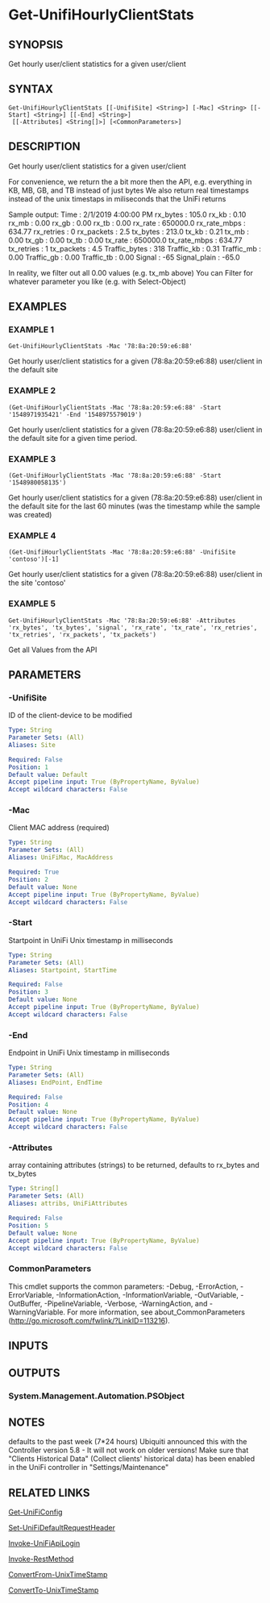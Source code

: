 ﻿---
external help file: UniFiTooling-help.xml
HelpVersion: 1.0.8
Locale: en-US
Module Guid: 7fff91a0-02eb-4df2-84d5-c7d3cd7f7a5d
Module Name: UniFiTooling
online version: https://github.com/Enatec/UniFiTooling/raw/master/docs/Get-UnifiHourlyClientStats.md
schema: 2.0.0
---

# Get-UnifiHourlyClientStats

## SYNOPSIS
Get hourly user/client statistics for a given user/client

## SYNTAX

```
Get-UnifiHourlyClientStats [[-UnifiSite] <String>] [-Mac] <String> [[-Start] <String>] [[-End] <String>]
 [[-Attributes] <String[]>] [<CommonParameters>]
```

## DESCRIPTION
Get hourly user/client statistics for a given user/client

For convenience, we return the a bit more then the API, e.g.
everything in KB, MB, GB, and TB instead of just bytes
We also return real timestamps instead of the unix timestaps in miliseconds that the UniFi returns

Sample output:
Time          : 2/1/2019 4:00:00 PM
rx_bytes      : 105.0
rx_kb         : 0.10
rx_mb         : 0.00
rx_gb         : 0.00
rx_tb         : 0.00
rx_rate       : 650000.0
rx_rate_mbps  : 634.77
rx_retries    : 0
rx_packets    : 2.5
tx_bytes      : 213.0
tx_kb         : 0.21
tx_mb         : 0.00
tx_gb         : 0.00
tx_tb         : 0.00
tx_rate       : 650000.0
tx_rate_mbps  : 634.77
tx_retries    : 1
tx_packets    : 4.5
Traffic_bytes : 318
Traffic_kb    : 0.31
Traffic_mb    : 0.00
Traffic_gb    : 0.00
Traffic_tb    : 0.00
Signal        : -65
Signal_plain  : -65.0

In reality, we filter out all 0.00 values (e.g.
tx_mb above)
You can Filter for whatever parameter you like (e.g.
with Select-Object)

## EXAMPLES

### EXAMPLE 1
```
Get-UnifiHourlyClientStats -Mac '78:8a:20:59:e6:88'
```

Get hourly user/client statistics for a given (78:8a:20:59:e6:88) user/client in the default site

### EXAMPLE 2
```
(Get-UnifiHourlyClientStats -Mac '78:8a:20:59:e6:88' -Start '1548971935421' -End '1548975579019')
```

Get hourly user/client statistics for a given (78:8a:20:59:e6:88) user/client in the default site for a given time period.

### EXAMPLE 3
```
(Get-UnifiHourlyClientStats -Mac '78:8a:20:59:e6:88' -Start '1548980058135')
```

Get hourly user/client statistics for a given (78:8a:20:59:e6:88) user/client in the default site for the last 60 minutes (was the timestamp while the sample was created)

### EXAMPLE 4
```
(Get-UnifiHourlyClientStats -Mac '78:8a:20:59:e6:88' -UnifiSite 'contoso')[-1]
```

Get hourly user/client statistics for a given (78:8a:20:59:e6:88) user/client in the site 'contoso'

### EXAMPLE 5
```
Get-UnifiHourlyClientStats -Mac '78:8a:20:59:e6:88' -Attributes 'rx_bytes', 'tx_bytes', 'signal', 'rx_rate', 'tx_rate', 'rx_retries', 'tx_retries', 'rx_packets', 'tx_packets')
```

Get all Values from the API

## PARAMETERS

### -UnifiSite
ID of the client-device to be modified

```yaml
Type: String
Parameter Sets: (All)
Aliases: Site

Required: False
Position: 1
Default value: Default
Accept pipeline input: True (ByPropertyName, ByValue)
Accept wildcard characters: False
```

### -Mac
Client MAC address (required)

```yaml
Type: String
Parameter Sets: (All)
Aliases: UniFiMac, MacAddress

Required: True
Position: 2
Default value: None
Accept pipeline input: True (ByPropertyName, ByValue)
Accept wildcard characters: False
```

### -Start
Startpoint in UniFi Unix timestamp in milliseconds

```yaml
Type: String
Parameter Sets: (All)
Aliases: Startpoint, StartTime

Required: False
Position: 3
Default value: None
Accept pipeline input: True (ByPropertyName, ByValue)
Accept wildcard characters: False
```

### -End
Endpoint in UniFi Unix timestamp in milliseconds

```yaml
Type: String
Parameter Sets: (All)
Aliases: EndPoint, EndTime

Required: False
Position: 4
Default value: None
Accept pipeline input: True (ByPropertyName, ByValue)
Accept wildcard characters: False
```

### -Attributes
array containing attributes (strings) to be returned, defaults to rx_bytes and tx_bytes

```yaml
Type: String[]
Parameter Sets: (All)
Aliases: attribs, UniFiAttributes

Required: False
Position: 5
Default value: None
Accept pipeline input: True (ByPropertyName, ByValue)
Accept wildcard characters: False
```

### CommonParameters
This cmdlet supports the common parameters: -Debug, -ErrorAction, -ErrorVariable, -InformationAction, -InformationVariable, -OutVariable, -OutBuffer, -PipelineVariable, -Verbose, -WarningAction, and -WarningVariable.
For more information, see about_CommonParameters (http://go.microsoft.com/fwlink/?LinkID=113216).

## INPUTS

## OUTPUTS

### System.Management.Automation.PSObject
## NOTES
defaults to the past week (7*24 hours)
Ubiquiti announced this with the Controller version 5.8 - It will not work on older versions!
Make sure that "Clients Historical Data" (Collect clients' historical data) has been enabled in the UniFi controller in "Settings/Maintenance"

## RELATED LINKS

[Get-UniFiConfig]()

[Set-UniFiDefaultRequestHeader]()

[Invoke-UniFiApiLogin]()

[Invoke-RestMethod]()

[ConvertFrom-UnixTimeStamp]()

[ConvertTo-UnixTimeStamp]()

